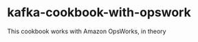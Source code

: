 kafka-cookbook-with-opswork
===========================

This cookbook works with Amazon OpsWorks, in theory
